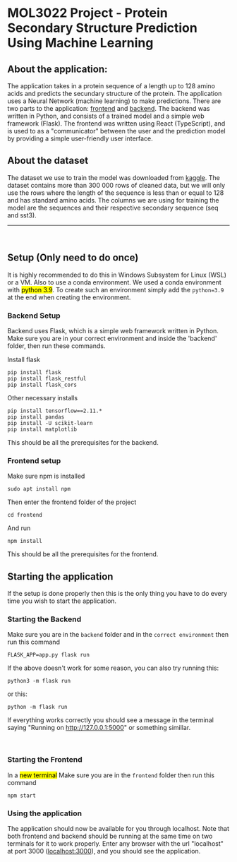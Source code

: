 # MOL3022 Project - Protein Secondary Structure Prediction Using Machine Learning

## About the application:

The application takes in a protein sequence of a length up to 128 amino acids and predicts the secundary structure of the protein. The application uses a Neural Network (machine learning) to make predictions. There are two parts to the application: [frontend](#frontend) and [backend](#backend). The backend was written in Python, and consists of a trained model and a simple web framework (Flask). The frontend was written using React (TypeScript), and is used to as a "communicator" between the user and the prediction model by providing a simple user-friendly user interface. 

## About the dataset

The dataset we use to train the model was downloaded from [kaggle](https://www.kaggle.com/datasets/alfrandom/protein-secondary-structure). The dataset contains more than 300 000 rows of cleaned data, but we will only use the rows where the length of the sequence is less than or equal to 128 and has standard amino acids. The columns we are using for training the model are the sequences and their respective secondary sequence (seq and sst3).

---------

&nbsp;

## Setup (Only need to do once)

It is highly recommended to do this in Windows Subsystem for Linux (WSL) or a VM. Also to use a conda environment. We used a conda environment with <mark>python 3.9</mark>. To create such an environment simply add the `python=3.9` at the end when creating the environment.

### Backend Setup
Backend uses Flask, which is a simple web framework written in Python. Make sure you are in your correct environment and inside the 'backend' folder, then run these commands.

Install flask
```
pip install flask
pip install flask_restful
pip install flask_cors
```

Other necessary installs
```
pip install tensorflow==2.11.*
pip install pandas
pip install -U scikit-learn
pip install matplotlib
```

This should be all the prerequisites for the backend.


### Frontend setup

Make sure npm is installed
```
sudo apt install npm
```

Then enter the frontend folder of the project
```
cd frontend
```
And run

```
npm install
```

This should be all the prerequisites for the frontend.

## Starting the application

If the setup is done properly then this is the only thing you have to do every time you wish to start the application.

### Starting the Backend

Make sure you are in the `backend` folder and in the `correct environment` then run this command

```
FLASK_APP=app.py flask run
```

If the above doesn't work for some reason, you can also try running this:

```
python3 -m flask run
```

or this:
```
python -m flask run
```

If everything works correctly you should see a message in the terminal saying "Running on http://127.0.0.1:5000" or something simillar. 


&nbsp;

### Starting the Frontend

In a <mark>new terminal</mark> Make sure you are in the `frontend` folder then run this command
```
npm start
```

### Using the application
The application should now be available for you through localhost. Note that both frontend and backend should be running at the same time on two terminals for it to work properly. Enter any browser with the url "localhost" at port 3000
([localhost:3000](http://localhost:3000)), and you should see the application. 